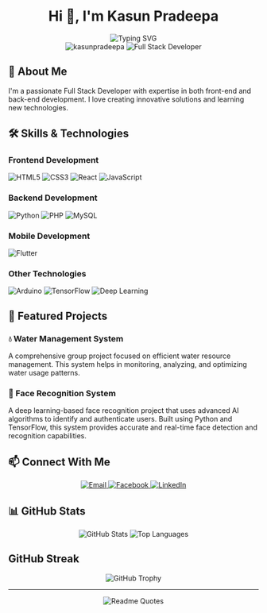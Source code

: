 <div align="center">
  <h1>Hi 👋, I'm Kasun Pradeepa</h1>
  <img src="https://readme-typing-svg.herokuapp.com?font=Fira+Code&pause=1000&color=2D9EF7&center=true&vCenter=true&width=435&lines=Full+Stack+Developer;Passionate+about+Innovation;Always+Learning+New+Things;Creating+Digital+Solutions" alt="Typing SVG" />
</div>

<div align="center">
  <img src="https://komarev.com/ghpvc/?username=kasunpradeepa&label=Profile%20views&color=0e75b6&style=flat-square" alt="kasunpradeepa" />
  <img src="https://img.shields.io/badge/Full%20Stack-Developer-blue" alt="Full Stack Developer" />
</div>

## 🚀 About Me

I'm a passionate Full Stack Developer with expertise in both front-end and back-end development. I love creating innovative solutions and learning new technologies.

## 🛠️ Skills & Technologies

### Frontend Development
<div align="start">
  <img src="https://img.shields.io/badge/HTML5-E34F26?style=for-the-badge&logo=html5&logoColor=white" alt="HTML5" />
  <img src="https://img.shields.io/badge/CSS3-1572B6?style=for-the-badge&logo=css3&logoColor=white" alt="CSS3" />
  <img src="https://img.shields.io/badge/React-20232A?style=for-the-badge&logo=react&logoColor=61DAFB" alt="React" />
  <img src="https://img.shields.io/badge/JavaScript-F7DF1E?style=for-the-badge&logo=javascript&logoColor=black" alt="JavaScript" />
</div>

### Backend Development
<div align="start">
  <img src="https://img.shields.io/badge/Python-3776AB?style=for-the-badge&logo=python&logoColor=white" alt="Python" />
  <img src="https://img.shields.io/badge/PHP-777BB4?style=for-the-badge&logo=php&logoColor=white" alt="PHP" />
  <img src="https://img.shields.io/badge/MySQL-4479A1?style=for-the-badge&logo=mysql&logoColor=white" alt="MySQL" />
</div>

### Mobile Development
<div align="start">
  <img src="https://img.shields.io/badge/Flutter-02569B?style=for-the-badge&logo=flutter&logoColor=white" alt="Flutter" />
</div>

### Other Technologies
<div align="start">
  <img src="https://img.shields.io/badge/Arduino-00979D?style=for-the-badge&logo=Arduino&logoColor=white" alt="Arduino" />
  <img src="https://img.shields.io/badge/TensorFlow-FF6F00?style=for-the-badge&logo=tensorflow&logoColor=white" alt="TensorFlow" />
  <img src="https://img.shields.io/badge/Deep%20Learning-0A192F?style=for-the-badge&logo=deep-learning&logoColor=white" alt="Deep Learning" />
</div>

## 🌟 Featured Projects

### 💧 Water Management System
A comprehensive group project focused on efficient water resource management. This system helps in monitoring, analyzing, and optimizing water usage patterns.

### 👤 Face Recognition System
A deep learning-based face recognition project that uses advanced AI algorithms to identify and authenticate users. Built using Python and TensorFlow, this system provides accurate and real-time face detection and recognition capabilities.

## 📫 Connect With Me

<div align="center">
  <a href="mailto:kasunpradeepa12345@gmail.com">
    <img src="https://img.shields.io/badge/Email-D14836?style=for-the-badge&logo=gmail&logoColor=white" alt="Email" />
  </a>
  <a href="https://fb.com/profile.php?id=100087161271947" target="_blank">
    <img src="https://img.shields.io/badge/Facebook-1877F2?style=for-the-badge&logo=facebook&logoColor=white" alt="Facebook" />
  </a>
  <a href="https://www.linkedin.com/in/kasun-pradeepa-11344a353/" target="_blank">
    <img src="https://img.shields.io/badge/LinkedIn-0077B5?style=for-the-badge&logo=linkedin&logoColor=white" alt="LinkedIn" />
  </a>
</div>

## 📊 GitHub Stats

<div align="center">
  <img src="https://github-readme-stats.vercel.app/api?username=kasunpradeepa&show_icons=true&theme=radical" alt="GitHub Stats" />
  <img src="https://github-readme-stats.vercel.app/api/top-langs/?username=kasunpradeepa&layout=compact&theme=radical" alt="Top Languages" />
<!--   <img src="https://streak-stats.demolab.com?user=kasunpradeepa&theme=radical" alt="GitHub Streak" /> -->
</div>

## GitHub Streak

<div align="center">
  <img src="https://github-profile-trophy.vercel.app/?username=kasunpradeepa&theme=radical&no-frame=true&column=7&margin-w=15&margin-h=15" alt="GitHub Trophy" />
</div>

---
<div align="center">
  <img src="https://quotes-github-readme.vercel.app/api?type=horizontal&theme=radical" alt="Readme Quotes" />
</div>
